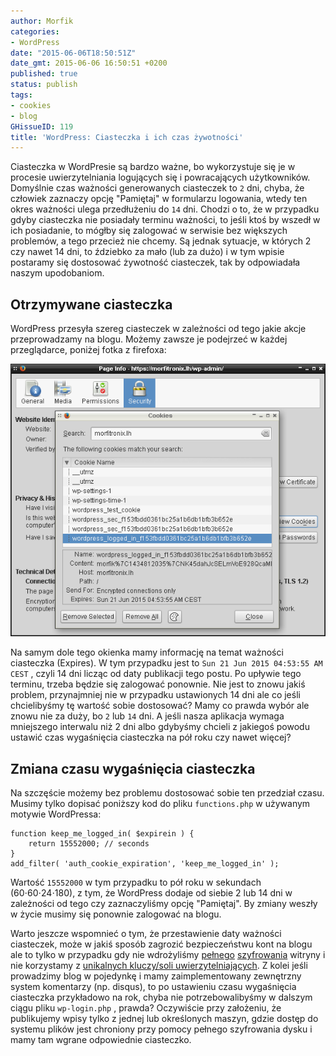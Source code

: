 ```yaml
---
author: Morfik
categories:
- WordPress
date: "2015-06-06T18:50:51Z"
date_gmt: 2015-06-06 16:50:51 +0200
published: true
status: publish
tags:
- cookies
- blog
GHissueID: 119
title: 'WordPress: Ciasteczka i ich czas żywotności'
---
```


Ciasteczka w WordPresie są bardzo ważne, bo wykorzystuje się je w procesie uwierzytelniania
logujących się i powracających użytkowników. Domyślnie czas ważności generowanych ciasteczek to `2`
dni, chyba, że człowiek zaznaczy opcję "Pamiętaj" w formularzu logowania, wtedy ten okres ważności
ulega przedłużeniu do `14` dni. Chodzi o to, że w przypadku gdyby ciasteczka nie posiadały terminu
ważności, to jeśli ktoś by wszedł w ich posiadanie, to mógłby się zalogować w serwisie bez większych
problemów, a tego przecież nie chcemy. Są jednak sytuacje, w których 2 czy nawet 14 dni, to ździebko
za mało (lub za dużo) i w tym wpisie postaramy się dostosować żywotność ciasteczek, tak by
odpowiadała naszym upodobaniom.

<!--more-->
## Otrzymywane ciasteczka

WordPress przesyła szereg ciasteczek w zależności od tego jakie akcje przeprowadzamy na blogu.
Możemy zawsze je podejrzeć w każdej przeglądarce, poniżej fotka z firefoxa:

![](/img/2015/06/1.wordpress-zywotnosc-ciasteczka.png#big)

Na samym dole tego okienka mamy informację na temat ważności ciasteczka (Expires). W tym przypadku
jest to `Sun 21 Jun 2015 04:53:55 AM CEST` , czyli 14 dni licząc od daty publikacji tego postu. Po
upływie tego terminu, trzeba będzie się zalogować ponownie. Nie jest to znowu jakiś problem,
przynajmniej nie w przypadku ustawionych 14 dni ale co jeśli chcielibyśmy tę wartość sobie
dostosować? Mamy co prawda wybór ale znowu nie za duży, bo `2` lub `14` dni. A jeśli nasza
aplikacja wymaga mniejszego interwalu niż 2 dni albo gdybyśmy chcieli z jakiegoś powodu ustawić czas
wygaśnięcia ciasteczka na pół roku czy nawet więcej?

## Zmiana czasu wygaśnięcia ciasteczka

Na szczęście możemy bez problemu dostosować sobie ten przedział czasu. Musimy tylko dopisać poniższy
kod do pliku `functions.php` w używanym motywie WordPressa:

    function keep_me_logged_in( $expirein ) {
        return 15552000; // seconds
    }
    add_filter( 'auth_cookie_expiration', 'keep_me_logged_in' );

Wartość `15552000` w tym przypadku to pół roku w sekundach (60⋅60⋅24⋅180), z tym, że WordPress
dodaje od siebie 2 lub 14 dni w zależności od tego czy zaznaczyliśmy opcję "Pamiętaj". By zmiany
weszły w życie musimy się ponownie zalogować na blogu.

Warto jeszcze wspomnieć o tym, że przestawienie daty ważności ciasteczek, może w jakiś sposób
zagrozić bezpieczeństwu kont na blogu ale to tylko w przypadku gdy nie wdrożyliśmy
[pełnego](/post/wordpress-szyfrowanie-ssltls/)
[szyfrowania](/post/wymuszenie-ssl-tls-przy-pomocy-vhostow-apache2/) witryny i nie
korzystamy z [unikalnych kluczy/soli
uwierzytelniających](/post/uwierzytelniajace-klucze-ssh/). Z kolei jeśli
prowadzimy blog w pojedynkę i mamy zaimplementowany zewnętrzny system komentarzy (np. disqus), to po
ustawieniu czasu wygaśnięcia ciasteczka przykładowo na rok, chyba nie potrzebowalibyśmy w dalszym
ciągu pliku `wp-login.php` , prawda? Oczywiście przy założeniu, że publikujemy wpisy tylko z jednej
lub określonych maszyn, gdzie dostęp do systemu plików jest chroniony przy pomocy pełnego
szyfrowania dysku i mamy tam wgrane odpowiednie ciasteczko.
